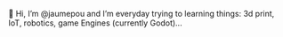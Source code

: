 👋 Hi, I’m @jaumepou and I’m everyday trying to learning things: 3d print, IoT, robotics, game Engines (currently Godot)...

<!---
jaumepou/jaumepou is a ✨ special ✨ repository because its `README.md` (this file) appears on your GitHub profile.
You can click the Preview link to take a look at your changes.
--->
